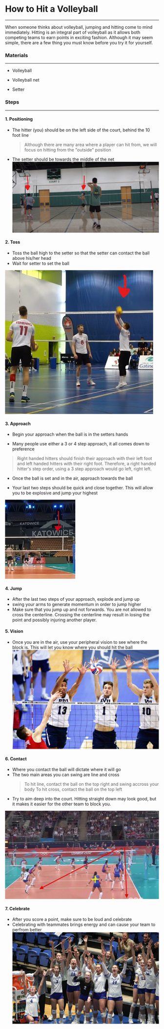 # How to Hit a Volleyball
---
When someone thinks about volleyball, jumping and hitting come to mind immediately. Hitting is an integral part of volleyball as it allows both competing teams to earn points in exciting fashion. Although it may seem simple, there are a few thing you must know before you try it for yourself. 
### Materials
---

- Volleyball

- Volleyball net

- Setter

### Steps
---
#### 1. Positioning
   - The hitter (you) should be on the left side of the court, behind the 10 foot line 
      > Although there are many area where a player can hit from, we will focus on hitting from the "outside" position

   - The setter should be towards the middle of the net
![Position](https://github.com/gordonw1271/How-To-Hit-A-Volleyball/blob/main/Screenshot%202022-09-07%20130438.jpg)  
   
#### 2. Toss

   - Toss the ball high to the setter so that the setter can contact the ball above his/her head
   - Wait for setter to set the ball

![Toss](https://github.com/gordonw1271/How-To-Hit-A-Volleyball/blob/main/Screenshot%202022-09-07%20131502.jpg)


#### 3. Approach
   - Begin your approach when the ball is in the setters hands

   - Many people use either a 3 or 4 step approach, it all comes down to preference
   > Right handed hitters should finish their approach with their left foot and left handed hitters with their right foot.
   > Therefore, a right handed hitter's step order, using a 3 step approach would go left, right left.

   - Once the ball is set and in the air, approach towards the ball

   - Your last two steps should be quick and close together. This will allow you to be explosive and jump your highest

![approach](https://github.com/gordonw1271/How-To-Hit-A-Volleyball/blob/main/ezgif.com-gif-maker.gif)

#### 4. Jump
   - After the last two steps of your approach, explode and jump up
   - swing your arms to generate momentum in order to jump higher
   - Make sure that you jump up and not forwards. You are not allowed to cross the centerline. Crossing the centerline may result in losing the point and possibly injuring another player.

#### 5. Vision
   - Once you are in the air, use your peripheral vision to see where the block is. This will let you know where you should hit the ball
![vision](https://github.com/gordonw1271/How-To-Hit-A-Volleyball/blob/main/block.jpg)

#### 6. Contact
   - Where you contact the ball will dictate where it will go
   - The two main areas you can swing are line and cross
      > To hit line, contact the ball on the top right and swing accross your body
      > To hit cross, contact the ball on the top left
   - Try to aim deep into the court. Hitting straight down may look good, but it makes it easier for the other team to block you.
      
![contact](https://github.com/gordonw1271/How-To-Hit-A-Volleyball/blob/main/maxresdefault.jpg)

#### 7. Celebrate
   - After you score a point, make sure to be loud and celebrate
   - Celebrating with teammates brings energy and can cause your team to perfrom better
![celebration](https://github.com/gordonw1271/How-To-Hit-A-Volleyball/blob/main/Loper-Celebration-2-Web.jpg)
